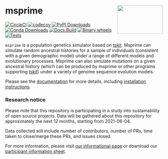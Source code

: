 # msprime  <img align="right" width="145" height="90" src="https://raw.githubusercontent.com/tskit-dev/msprime/main/docs/msprime_logo.svg">

 [![CircleCI](https://circleci.com/gh/tskit-dev/msprime.svg?style=svg)](https://circleci.com/gh/tskit-dev/msprime) [![codecov](https://codecov.io/gh/tskit-dev/msprime/branch/main/graph/badge.svg)](https://codecov.io/gh/tskit-dev/msprime) [![PyPI Downloads](https://pepy.tech/badge/msprime)](https://pepy.tech/project/msprime) [![Conda Downloads](https://anaconda.org/conda-forge/msprime/badges/downloads.svg)](https://anaconda.org/conda-forge/msprime) [![Docs Build](https://github.com/tskit-dev/msprime/actions/workflows/docs.yml/badge.svg)](https://github.com/tskit-dev/msprime/actions/workflows/docs.yml) [![Binary wheels](https://github.com/tskit-dev/msprime/actions/workflows/wheels.yml/badge.svg)](https://github.com/tskit-dev/msprime/actions/workflows/wheels.yml) [![Tests](https://github.com/tskit-dev/msprime/actions/workflows/tests.yml/badge.svg)](https://github.com/tskit-dev/msprime/actions/workflows/tests.yml)


``msprime`` is a population genetics simulator
based on [tskit](https://tskit.dev). Msprime can simulate random
ancestral histories for a sample of individuals
(consistent with a given demographic model) under a
range of different models and evolutionary processes. Msprime can
also simulate mutations on a given ancestral
history (which can be produced by msprime or other programs
supporting [tskit](https://tskit.dev)) under
a variety of genome sequence evolution models.

Please see the [documentation](https://tskit.dev/msprime/docs/latest/) for
more details, including
[installation instructions](https://tskit.dev/msprime/docs/latest/installation.html).


### Research notice
Please note that this repository is participating in a study into sustainability
of open source projects. Data will be gathered about this repository for
approximately the next 12 months, starting from 2021-06-04.

Data collected will include number of contributors, number of PRs, time taken to
close/merge these PRs, and issues closed.

For more information, please visit
[our informational page](https://sustainable-open-science-and-software.github.io/)
or download our
[participant information sheet](https://sustainable-open-science-and-software.github.io/assets/PIS_sustainable_software.pdf).
